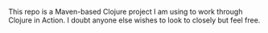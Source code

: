 This repo is a Maven-based Clojure project I am using to work through 
Clojure in Action. I doubt anyone else wishes to look to closely but
feel free.